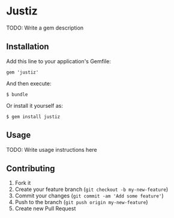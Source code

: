# Justiz

TODO: Write a gem description

## Installation

Add this line to your application's Gemfile:

    gem 'justiz'

And then execute:

    $ bundle

Or install it yourself as:

    $ gem install justiz

## Usage

TODO: Write usage instructions here

## Contributing

1. Fork it
2. Create your feature branch (`git checkout -b my-new-feature`)
3. Commit your changes (`git commit -am 'Add some feature'`)
4. Push to the branch (`git push origin my-new-feature`)
5. Create new Pull Request
